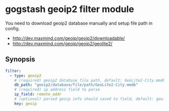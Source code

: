 gogstash geoip2 filter module
=============================

You need to download geoip2 database manually and setup file path in config.

* http://dev.maxmind.com/geoip/geoip2/downloadable/
* http://dev.maxmind.com/geoip/geoip2/geolite2/

## Synopsis

```yaml
filter:
  - type: geoip2
    # (required) geoip2 database file path, default: GeoLite2-City.mmdb
    db_path: "geoip2/database/file/path/GeoLite2-City.mmdb"
    # (required) ip address field to parse
    ip_field: remote_addr
    # (optional) parsed geoip info should saved to field, default: geoip
    key: geoip
```
